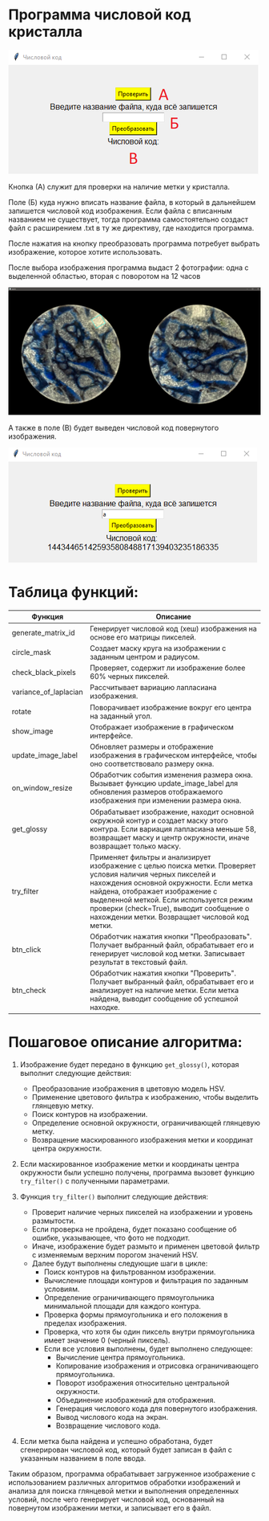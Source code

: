 # **Программа числовой код кристалла**

![](media/8c3be4297343680a9cf75cdc348791f4.png)

Кнопка (А) служит для проверки на наличие метки у кристалла.

Поле (Б) куда нужно вписать название файла, в который в дальнейшем запишется числовой код изображения. Если файла с вписанным названием не существует, тогда программа самостоятельно создаст файл с расширением .txt в ту же директиву, где находится программа.

После нажатия на кнопку преобразовать программа потребует выбрать изображение, которое хотите использовать.

После выбора изображения программа выдаст 2 фотографии: одна с выделенной областью, вторая с поворотом на 12 часов

![Изображение выглядит как круг, керамическая посуда, искусство Автоматически созданное описание](media/085d186d8a2e0e4f08c1cae5816bfce7.png)

А также в поле (В) будет выведен числовой код повернутого изображения.

![Изображение выглядит как текст, снимок экрана, Шрифт Автоматически созданное описание](media/9edf4d049eec8f9b878bb14b885fa63b.png)

# Таблица функций:

| Функция               | Описание                                                                                                                                                                                                                                                                                                                          |
|-----------------------|-----------------------------------------------------------------------------------------------------------------------------------------------------------------------------------------------------------------------------------------------------------------------------------------------------------------------------------|
| generate_matrix_id    | Генерирует числовой код (хеш) изображения на основе его матрицы пикселей.                                                                                                                                                                                                                                                         |
| circle_mask           | Создает маску круга на изображении с заданным центром и радиусом.                                                                                                                                                                                                                                                                 |
| check_black_pixels    | Проверяет, содержит ли изображение более 60% черных пикселей.                                                                                                                                                                                                                                                                     |
| variance_of_laplacian | Рассчитывает вариацию лапласиана изображения.                                                                                                                                                                                                                                                                                     |
| rotate                | Поворачивает изображение вокруг его центра на заданный угол.                                                                                                                                                                                                                                                                      |
| show_image            | Отображает изображение в графическом интерфейсе.                                                                                                                                                                                                                                                                                  |
| update_image_label    | Обновляет размеры и отображение изображения в графическом интерфейсе, чтобы оно соответствовало размеру окна.                                                                                                                                                                                                                     |
| on_window_resize      | Обработчик события изменения размера окна. Вызывает функцию update_image_label для обновления размеров отображаемого изображения при изменении размера окна.                                                                                                                                                                      |
| get_glossy            | Обрабатывает изображение, находит основной окружной контур и создает маску этого контура. Если вариация лапласиана меньше 58, возвращает маску и центр окружности, иначе возвращает только маску.                                                                                                                                 |
| try_filter            | Применяет фильтры и анализирует изображение с целью поиска метки. Проверяет условия наличия черных пикселей и нахождения основной окружности. Если метка найдена, отображает изображение с выделенной меткой. Если используется режим проверки (check=True), выводит сообщение о нахождении метки. Возвращает числовой код метки. |
| btn_click             | Обработчик нажатия кнопки "Преобразовать". Получает выбранный файл, обрабатывает его и генерирует числовой код метки. Записывает результат в текстовый файл.                                                                                                                                                                      |
| btn_check             | Обработчик нажатия кнопки "Проверить". Получает выбранный файл, обрабатывает его и анализирует на наличие метки. Если метка найдена, выводит сообщение об успешной находке.                                                                                                                                                       |

# Пошаговое описание алгоритма:

1. Изображение будет передано в функцию `get_glossy()`, которая выполнит следующие действия:
   - Преобразование изображения в цветовую модель HSV.
   - Применение цветового фильтра к изображению, чтобы выделить глянцевую метку.
   - Поиск контуров на изображении.
   - Определение основной окружности, ограничивающей глянцевую метку.
   - Возвращение маскированного изображения метки и координат центра окружности.

2. Если маскированное изображение метки и координаты центра окружности были успешно получены, программа вызовет функцию `try_filter()` с полученными параметрами.

3. Функция `try_filter()` выполнит следующие действия:
   - Проверит наличие черных пикселей на изображении и уровень размытости.
   - Если проверка не пройдена, будет показано сообщение об ошибке, указывающее, что фото не подходит.
   - Иначе, изображение будет размыто и применен цветовой фильтр с изменяемым верхним порогом значений HSV.
   - Далее будут выполнены следующие шаги в цикле:
     - Поиск контуров на фильтрованном изображении.
     - Вычисление площади контуров и фильтрация по заданным условиям.
     - Определение ограничивающего прямоугольника минимальной площади для каждого контура.
     - Проверка формы прямоугольника и его положения в пределах изображения.
     - Проверка, что хотя бы один пиксель внутри прямоугольника имеет значение 0 (черный пиксель).
     - Если все условия выполнены, будет выполнено следующее:
       - Вычисление центра прямоугольника.
       - Копирование изображения и отрисовка ограничивающего прямоугольника.
       - Поворот изображения относительно центральной окружности.
       - Объединение изображений для отображения.
       - Генерация числового кода для повернутого изображения.
       - Вывод числового кода на экран.
       - Возвращение числового кода.

4. Если метка была найдена и успешно обработана, будет сгенерирован числовой код, который будет записан в файл с указанным названием в поле ввода.

Таким образом, программа обрабатывает загруженное изображение с использованием различных алгоритмов обработки изображений и анализа для поиска глянцевой метки и выполнения определенных условий, после чего генерирует числовой код, основанный на повернутом изображении метки, и записывает его в файл.
